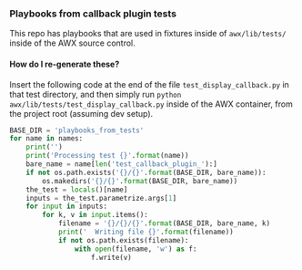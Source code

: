 ### Playbooks from callback plugin tests

This repo has playbooks that are used in fixtures inside of `awx/lib/tests/`
inside of the AWX source control.

#### How do I re-generate these?

Insert the following code at the end of the file `test_display_callback.py`
in that test directory, and then simply run
`python awx/lib/tests/test_display_callback.py` inside of the AWX container,
from the project root (assuming dev setup).


```python
BASE_DIR = 'playbooks_from_tests'
for name in names:
    print('')
    print('Processing test {}'.format(name))
    bare_name = name[len('test_callback_plugin_'):]
    if not os.path.exists('{}/{}'.format(BASE_DIR, bare_name)):
        os.makedirs('{}/{}'.format(BASE_DIR, bare_name))
    the_test = locals()[name]
    inputs = the_test.parametrize.args[1]
    for input in inputs:
        for k, v in input.items():
            filename = '{}/{}/{}'.format(BASE_DIR, bare_name, k)
            print('  Writing file {}'.format(filename))
            if not os.path.exists(filename):
                with open(filename, 'w') as f:
                    f.write(v)
```

